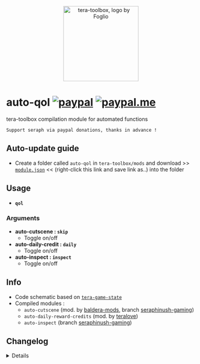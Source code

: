 <p align="center">
<a href="#">
<img src="https://github.com/seraphinush-gaming/pastebin/blob/master/logo_ttb_trans.png?raw=true" width="200" height="200" alt="tera-toolbox, logo by Foglio" />
</a>
</p>

# auto-qol [![paypal](https://img.shields.io/badge/paypal-donate-333333.svg?colorA=253B80&colorB=333333)](https://www.paypal.com/cgi-bin/webscr?cmd=_s-xclick&hosted_button_id=B7QQJZV9L5P2J&source=url) [![paypal.me](https://img.shields.io/badge/paypal.me-donate-333333.svg?colorA=169BD7&colorB=333333)](https://www.paypal.me/seraphinush)
tera-toolbox compilation module for automated functions
```
Support seraph via paypal donations, thanks in advance !
```

## Auto-update guide
- Create a folder called `auto-qol` in `tera-toolbox/mods` and download >> [`module.json`](https://raw.githubusercontent.com/seraphinush-gaming/auto-qol/master/module.json) << (right-click this link and save link as..) into the folder

## Usage
- __`qol`__
### Arguments
- __auto-cutscene : `skip`__
  - Toggle on/off
- __auto-daily-credit : `daily`__
  - Toggle on/off
- __auto-inspect  : `inspect`__
  - Toggle on/off

## Info
- Code schematic based on [`tera-game-state`](https://github.com/caali-hackerman/tera-game-state)
- Compiled modules :
  - `auto-cutscene` (mod. by [baldera-mods](https://github.com/baldera-mods), branch [seraphinush-gaming](https://github.com/ylennia-archives/auto-cutscene))
  - `auto-daily-reward-credits` (mod. by [teralove](https://github.com/teralove))
  - `auto-inspect` (branch [seraphinush-gaming](https://github.com/ylennia-archives/auto-inspect))

## Changelog
<details>

    2.07
    - Removed `tera-game-state` usage
    2.06
    - Reinstated `tera-game-state`
    - Updated commands
    2.05
    - Added settings-migrator support
    2.04
    - Added hot-reload support
    2.03
    - Removed `tera-game-state` usage
    2.02
    - Added `auto-daily-credit` submodule
    2.01
    - Updated for caali-proxy-nextgen
    2.00
    - Refactored into submodules
    1.00
    - Initial commit

</details>